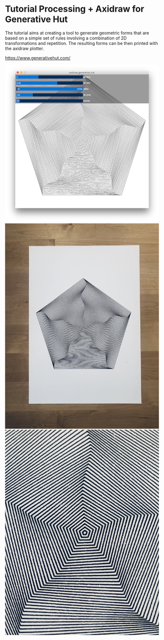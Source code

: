 # Tutorial Processing + Axidraw for Generative Hut
The tutorial aims at creating a tool to generate geometric forms that are based on a simple set of rules involving a combination of 2D transformations and repetition. The resulting forms can be then printed with the axidraw plotter.

https://www.generativehut.com/

![interface](_images/axidraw_generative_hut_controlP5_sliders_800.png)
![polygon](_images/Generative_hut_axidraw_processing_polygon_800.jpg)
![polygon_close](_images/Generative_hut_axidraw_processing_polygon_close_800.jpg)


